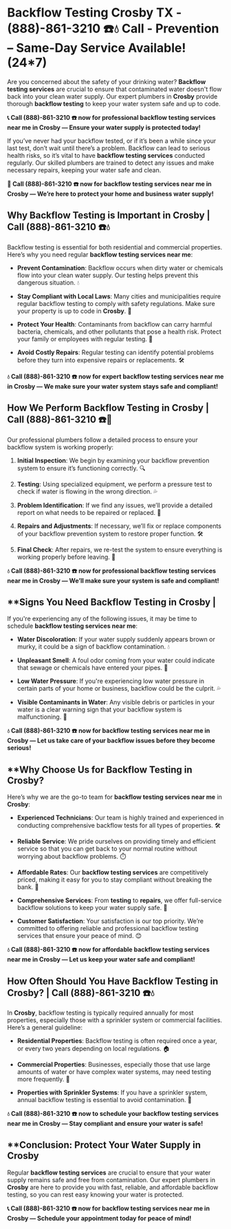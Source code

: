 # **Backflow Testing Crosby TX - (888)-861-3210 ☎️💧** Call - Prevention – Same-Day Service Available! (24*7)

Are you concerned about the safety of your drinking water? **Backflow testing services** are crucial to ensure that contaminated water doesn't flow back into your clean water supply. Our expert plumbers in **Crosby** provide thorough **backflow testing** to keep your water system safe and up to code.

**📞 Call (888)-861-3210 ☎️ now for professional **backflow testing services near me** in Crosby — Ensure your water supply is protected today!**

If you’ve never had your backflow tested, or if it’s been a while since your last test, don’t wait until there’s a problem. Backflow can lead to serious health risks, so it’s vital to have **backflow testing services** conducted regularly. Our skilled plumbers are trained to detect any issues and make necessary repairs, keeping your water safe and clean.

**🚨 Call (888)-861-3210 ☎️ now for **backflow testing services near me** in Crosby — We’re here to protect your home and business water supply!**

## **Why Backflow Testing is Important in Crosby | Call (888)-861-3210 ☎️💧**

Backflow testing is essential for both residential and commercial properties. Here’s why you need regular **backflow testing services near me**:

- **Prevent Contamination**: Backflow occurs when dirty water or chemicals flow into your clean water supply. Our testing helps prevent this dangerous situation. 💧
- **Stay Compliant with Local Laws**: Many cities and municipalities require regular backflow testing to comply with safety regulations. Make sure your property is up to code in **Crosby**. 📜
- **Protect Your Health**: Contaminants from backflow can carry harmful bacteria, chemicals, and other pollutants that pose a health risk. Protect your family or employees with regular testing. 🏥
- **Avoid Costly Repairs**: Regular testing can identify potential problems before they turn into expensive repairs or replacements. 🛠️

**💧 Call (888)-861-3210 ☎️ now for expert **backflow testing services near me** in Crosby — We make sure your water system stays safe and compliant!**

## **How We Perform Backflow Testing in Crosby | Call (888)-861-3210 ☎️🔧**

Our professional plumbers follow a detailed process to ensure your backflow system is working properly:

1. **Initial Inspection**: We begin by examining your backflow prevention system to ensure it’s functioning correctly. 🔍
2. **Testing**: Using specialized equipment, we perform a pressure test to check if water is flowing in the wrong direction. 💦
3. **Problem Identification**: If we find any issues, we’ll provide a detailed report on what needs to be repaired or replaced. 📝
4. **Repairs and Adjustments**: If necessary, we’ll fix or replace components of your backflow prevention system to restore proper function. 🛠️
5. **Final Check**: After repairs, we re-test the system to ensure everything is working properly before leaving. 🔧

**💧 Call (888)-861-3210 ☎️ now for professional **backflow testing services near me** in Crosby — We’ll make sure your system is safe and compliant!**

## **Signs You Need Backflow Testing in Crosby | 

If you're experiencing any of the following issues, it may be time to schedule **backflow testing services near me**:

- **Water Discoloration**: If your water supply suddenly appears brown or murky, it could be a sign of backflow contamination. 💧
- **Unpleasant Smell**: A foul odor coming from your water could indicate that sewage or chemicals have entered your pipes. 🚿
- **Low Water Pressure**: If you're experiencing low water pressure in certain parts of your home or business, backflow could be the culprit. 💦
- **Visible Contaminants in Water**: Any visible debris or particles in your water is a clear warning sign that your backflow system is malfunctioning. 💩

**💧 Call (888)-861-3210 ☎️ now for **backflow testing services near me** in Crosby — Let us take care of your backflow issues before they become serious!**

## **Why Choose Us for Backflow Testing in Crosby? 

Here’s why we are the go-to team for **backflow testing services near me** in **Crosby**:

- **Experienced Technicians**: Our team is highly trained and experienced in conducting comprehensive backflow tests for all types of properties. 🛠️
- **Reliable Service**: We pride ourselves on providing timely and efficient service so that you can get back to your normal routine without worrying about backflow problems. ⏱️
- **Affordable Rates**: Our **backflow testing services** are competitively priced, making it easy for you to stay compliant without breaking the bank. 💸
- **Comprehensive Services**: From **testing** to **repairs**, we offer full-service backflow solutions to keep your water supply safe. 🔧
- **Customer Satisfaction**: Your satisfaction is our top priority. We’re committed to offering reliable and professional backflow testing services that ensure your peace of mind. 😊

**💧 Call (888)-861-3210 ☎️ now for affordable **backflow testing services near me** in Crosby — Let us keep your water safe and compliant!**

## **How Often Should You Have Backflow Testing in Crosby? | Call (888)-861-3210 ☎️💧**

In **Crosby**, backflow testing is typically required annually for most properties, especially those with a sprinkler system or commercial facilities. Here’s a general guideline:

- **Residential Properties**: Backflow testing is often required once a year, or every two years depending on local regulations. 🏠
- **Commercial Properties**: Businesses, especially those that use large amounts of water or have complex water systems, may need testing more frequently. 🏢
- **Properties with Sprinkler Systems**: If you have a sprinkler system, annual backflow testing is essential to avoid contamination. 🌱

**💧 Call (888)-861-3210 ☎️ now to schedule your **backflow testing services near me** in Crosby — Stay compliant and ensure your water is safe!**

## **Conclusion: Protect Your Water Supply in Crosby 

Regular **backflow testing services** are crucial to ensure that your water supply remains safe and free from contamination. Our expert plumbers in **Crosby** are here to provide you with fast, reliable, and affordable backflow testing, so you can rest easy knowing your water is protected. 

**📞 Call (888)-861-3210 ☎️ now for **backflow testing services near me** in Crosby — Schedule your appointment today for peace of mind!**
